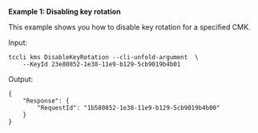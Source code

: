 **Example 1: Disabling key rotation**

This example shows you how to disable key rotation for a specified CMK.

Input: 

```
tccli kms DisableKeyRotation --cli-unfold-argument  \
    --KeyId 23e80852-1e38-11e9-b129-5cb9019b4b01
```

Output: 
```
{
    "Response": {
        "RequestId": "1b580852-1e38-11e9-b129-5cb9019b4b00"
    }
}
```

